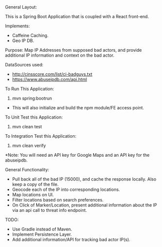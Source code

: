 General Layout:

This is a Spring Boot Application that is coupled with a React front-end. 

Implements:
- Caffeine Caching.
- Geo IP DB.

Purpose: Map IP Addresses from supposed bad actors, and provide additional IP information and context on the 
bad actor.

DataSources used:

- http://cinsscore.com/list/ci-badguys.txt
- https://www.abuseipdb.com/api.html


To Run This Application:
1. mvn spring:bootrun
- This will also initialize and build the npm module/FE access point.

To Unit Test this Application:
1. mvn clean test

To Integration Test this Application:
1. mvn clean verify

*Note: You will need an API key for Google Maps and an API key for the abuseipdb.
       
General Functionality:
- Pull back all of the bad IP (15000), and cache the response locally. Also keep a copy of the file.
- Geocode each of the IP into corresponding locations.
- Map locations on UI.
- Filter locations based on search preferences.
- On Click of Marker/Location, present additional information about the IP via an api call to threat info endpoint.


TODO:
- Use Gradle instead of Maven.
- Implement Persistence Layer.
- Add additional information/API for tracking bad actor IP(s).


